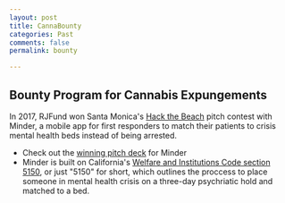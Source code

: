 ```yaml
---
layout: post
title: CannaBounty
categories: Past
comments: false
permalink: bounty

---
```

## Bounty Program for Cannabis Expungements ##

In 2017, RJFund won Santa Monica's [Hack the Beach](https://www.santamonica.gov/blog/hack-the-beach-building-real-solutions-for-real-problems) pitch contest with Minder, a mobile app for first responders to match their patients to crisis mental health beds instead of being arrested.

* Check out the [winning pitch deck](https://drive.google.com/file/d/1mzLAxxEzorgXZuy-oyL5RWmORW8aEhSZ/view?usp=sharing) for Minder<br>
* Minder is built on California's [Welfare and Institutions Code section 5150](https://leginfo.legislature.ca.gov/faces/codes_displaySection.xhtml?lawCode=WIC&sectionNum=5150), or just "5150" for short, which outlines the proccess to place someone in mental health crisis on a three-day psychriatic hold and matched to a bed.

<!--more-->
